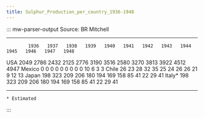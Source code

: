 ```yaml
---
title: Sulphur_Production_per_country_1936-1948
---
```


::: mw-parser-output
Source: BR Mitchell

---

            1936   1937   1938   1939   1940   1941   1942   1943   1944   1945   1946   1947   1948

USA 2049 2786 2432 2125 2776 3190 3516 2580 3270 3813 3922 4512 4947
Mexico 0 0 0 0 0 0 0 0 0 10 6 3 3
Chile 26 23 28 32 35 25 24 26 26 21 9 12 13
Japan 198 323 209 206 180 194 169 158 85 41 22 29 41
Italy\* 198 323 209 206 180 194 169 158 85 41 22 29 41

---

    * Estimated

:::
